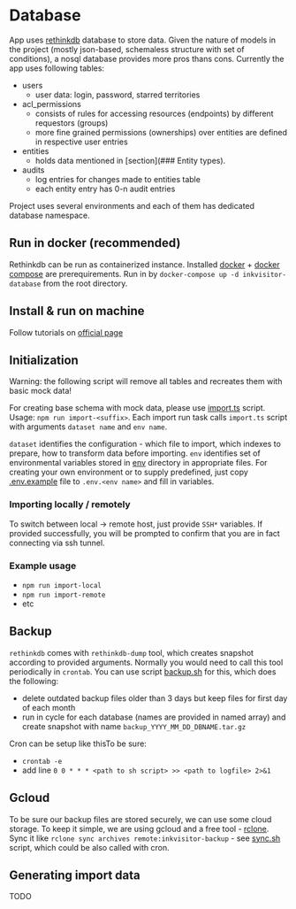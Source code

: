 # Database

App uses [rethinkdb](https://rethinkdb.com/) database to store data. Given the nature of models in the project (mostly json-based, schemaless structure with set of conditions), a nosql database provides more pros thans cons. Currently the app uses following tables:

- users
  - user data: login, password, starred territories
- acl_permissions
  - consists of rules for accessing resources (endpoints) by different requestors (groups)
  - more fine grained permissions (ownerships) over entities are defined in respective user entries
- entities
  - holds data mentioned in [section](### Entity types).
- audits
  - log entries for changes made to entities table
  - each entity entry has 0-n audit entries

Project uses several environments and each of them has dedicated database namespace.

## Run in docker (recommended)

Rethinkdb can be run as containerized instance. Installed [docker](https://docs.docker.com/get-docker/) + [docker compose](https://docs.docker.com/compose/install/) are prerequirements.
Run in by `docker-compose up -d inkvisitor-database` from the root directory.

## Install & run on machine

Follow tutorials on [official page](https://rethinkdb.com/docs/install/)

## Initialization

Warning: the following script will remove all tables and recreates them with basic mock data!

For creating base schema with mock data, please use [import.ts](./scripts/import.ts) script. Usage: `npm run import-<suffix>`. Each import run task calls `import.ts` script with
arguments `dataset name` and `env name`.

`dataset` identifies the configuration - which file to import, which indexes to prepare, how to transform data before importing.
`env` identifies set of environmental variables stored in [env](./env) directory in appropriate files. For creating your own environment or to supply predefined, just copy [.env.example](./env/.env.example) file to `.env.<env name>` and fill in variables.

### Importing locally / remotely

To switch between local -> remote host, just provide `SSH*` variables. If provided successfully, you will be prompted to confirm that you are in fact connecting via ssh tunnel.

### Example usage

- `npm run import-local`
- `npm run import-remote`
- etc

## Backup

`rethinkdb` comes with `rethinkdb-dump` tool, which creates snapshot according to provided arguments. Normally you would need to call this tool periodically in `crontab`. You can use script [backup.sh](./scripts/backup.sh) for this, which does the following:

- delete outdated backup files older than 3 days but keep files for first day of each month
- run in cycle for each database (names are provided in named array) and create snapshot with name `backup_YYYY_MM_DD_DBNAME.tar.gz`

Cron can be setup like thisTo be sure:

- `crontab -e`
- add line `0 0 * * * <path to sh script> >> <path to logfile> 2>&1`

## Gcloud

To be sure our backup files are stored securely, we can use some cloud storage.
To keep it simple, we are using gcloud and a free tool - [rclone](https://rclone.org/).
Sync it like `rclone sync archives remote:inkvisitor-backup` - see [sync.sh](./sync.sh) script, which could be also called with cron.

## Generating import data

TODO
